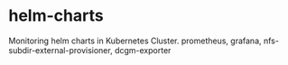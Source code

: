 # helm-charts
Monitoring helm charts in Kubernetes Cluster. prometheus, grafana, nfs-subdir-external-provisioner, dcgm-exporter
